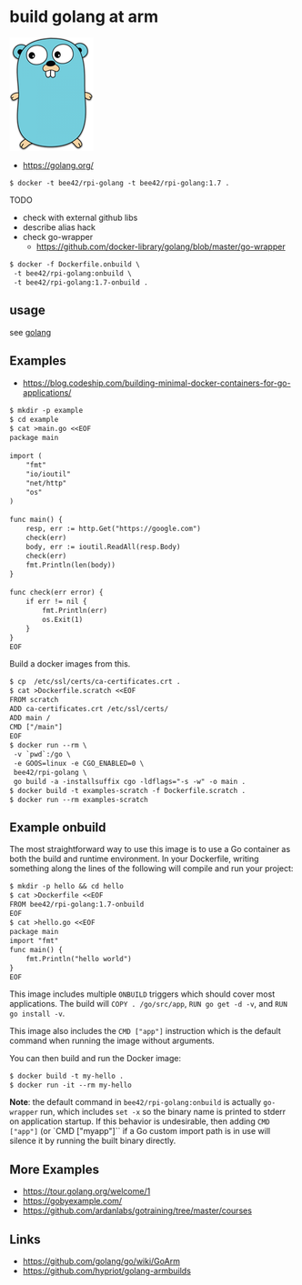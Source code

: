 # build golang at arm

![](golang-logo.png)

* https://golang.org/

```
$ docker -t bee42/rpi-golang -t bee42/rpi-golang:1.7 .
```

TODO

* check with external github libs
* describe alias hack
* check go-wrapper
  * https://github.com/docker-library/golang/blob/master/go-wrapper

```
$ docker -f Dockerfile.onbuild \
 -t bee42/rpi-golang:onbuild \
 -t bee42/rpi-golang:1.7-onbuild .
```

## usage

see [golang](https://hub.docker.com/_/golang/)

## Examples

* https://blog.codeship.com/building-minimal-docker-containers-for-go-applications/


```
$ mkdir -p example
$ cd example
$ cat >main.go <<EOF
package main

import (
    "fmt"
    "io/ioutil"
    "net/http"
    "os"
)

func main() {
    resp, err := http.Get("https://google.com")
    check(err)
    body, err := ioutil.ReadAll(resp.Body)
    check(err)
    fmt.Println(len(body))
}

func check(err error) {
    if err != nil {
        fmt.Println(err)
        os.Exit(1)
    }
}
EOF
```

Build a docker images from this.

```
$ cp  /etc/ssl/certs/ca-certificates.crt .
$ cat >Dockerfile.scratch <<EOF
FROM scratch
ADD ca-certificates.crt /etc/ssl/certs/
ADD main /
CMD ["/main"]
EOF
$ docker run --rm \
 -v `pwd`:/go \
 -e GOOS=linux -e CGO_ENABLED=0 \
 bee42/rpi-golang \
 go build -a -installsuffix cgo -ldflags="-s -w" -o main .
$ docker build -t examples-scratch -f Dockerfile.scratch .
$ docker run --rm examples-scratch
```

## Example onbuild

The most straightforward way to use this image is to use a Go container as both the build and runtime environment. In your Dockerfile, writing something along the lines of the following will compile and run your project:

```
$ mkdir -p hello && cd hello
$ cat >Dockerfile <<EOF
FROM bee42/rpi-golang:1.7-onbuild
EOF
$ cat >hello.go <<EOF
package main
import "fmt"
func main() {
    fmt.Println("hello world")
}
EOF
```

This image includes multiple `ONBUILD` triggers which should cover most applications. The build will `COPY . /go/src/app`, `RUN go get -d -v`, and `RUN go install -v`.

This image also includes the `CMD ["app"]` instruction which is the default command when running the image without arguments.

You can then build and run the Docker image:

```
$ docker build -t my-hello .
$ docker run -it --rm my-hello
```

__Note__: the default command in `bee42/rpi-golang:onbuild` is actually `go-wrapper` run, which includes `set -x` so the binary name is printed to stderr on application startup. If this behavior is undesirable, then adding `CMD ["app"]` (or `CMD ["myapp"]`` if a Go custom import path is in use will silence it by running the built binary directly.

## More Examples

* https://tour.golang.org/welcome/1
* https://gobyexample.com/
* https://github.com/ardanlabs/gotraining/tree/master/courses

## Links

* https://github.com/golang/go/wiki/GoArm
* https://github.com/hypriot/golang-armbuilds
